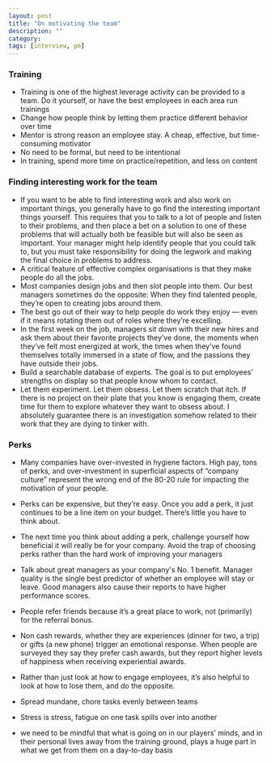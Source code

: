 ```yaml
---
layout: post
title: "On motivating the team"
description: ""
category: 
tags: [interview, pm]
---
```


### Training

* Training is one of the highest leverage activity can be provided to a team. Do it yourself, or have the best employees in each area run trainings
* Change how people think by letting them practice different behavior over time
* Mentor is strong reason an employee stay. A cheap, effective, but time-consuming motivator
* No need to be formal, but need to be intentional
* In training, spend more time on practice/repetition, and less on content 

### Finding interesting work for the team

* If you want to be able to find interesting work and also work on important things, you generally have to go find the interesting important things yourself. This requires that you to talk to a lot of people and listen to their problems, and then place a bet on a solution to one of these problems that will actually both be feasible but will also be seen as important. Your manager might help identify people that you could talk to, but you must take responsibility for doing the legwork and making the final choice in problems to address.
* A critical feature of effective complex organisations is that they make people do all the jobs.
* Most companies design jobs and then slot people into them. Our best managers sometimes do the opposite: When they find talented people, they’re open to creating jobs around them.
* The best go out of their way to help people do work they enjoy — even if it means rotating them out of roles where they’re excelling.
* In the first week on the job, managers sit down with their new hires and ask them about their favorite projects they’ve done, the moments when they’ve felt most energized at work, the times when they’ve found themselves totally immersed in a state of flow, and the passions they have outside their jobs.
* Build a searchable database of experts. The goal is to put employees’ strengths on display so that people know whom to contact.
* Let them experiment. Let them obsess. Let them scratch that itch. If there is no project on their plate that you know is engaging them, create time for them to explore whatever they want to obsess about. I absolutely guarantee there is an investigation somehow related to their work that they are dying to tinker with.

### Perks

* Many companies have over-invested in hygiene factors. High pay, tons of perks, and over-investment in superficial aspects of “company culture” represent the wrong end of the 80-20 rule for impacting the motivation of your people.
* Perks can be expensive, but they’re easy. Once you add a perk, it just continues to be a line item on your budget. There’s little you have to think about.
* The next time you think about adding a perk, challenge yourself how beneficial it will really be for your company. Avoid the trap of choosing perks rather than the hard work of improving your managers
* Talk about great managers as your company's No. 1 benefit. Manager quality is the single best predictor of whether an employee will stay or leave. Good managers also cause their reports to have higher performance scores.
* People refer friends because it’s a great place to work, not (primarily) for the referral bonus.
* Non cash rewards, whether they are experiences (dinner for two, a trip) or gifts (a new phone) trigger an emotional response. When people are surveyed they say they prefer cash awards, but they report higher levels of happiness when receiving experiential awards.

* Rather than just look at how to engage employees, it’s also helpful to look at how to lose them, and do the opposite.
* Spread mundane, chore tasks evenly between teams
* Stress is stress, fatigue on one task spills over into another
* we need to be mindful that what is going on in our players’ minds, and in their personal lives away from the training ground, plays a huge part in what we get from them on a day-to-day basis
